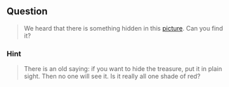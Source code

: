 ## Question
>We heard that there is something hidden in this [picture](//2018shell.picoctf.com/static/f05dcf83df8b8a80fff7764e0449e833/nowYouDont.png). Can you find it?

### Hint
>There is an old saying: if you want to hide the treasure, put it in plain sight. Then no one will see it.
>Is it really all one shade of red?
